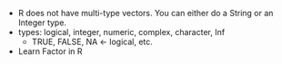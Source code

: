- R does not have multi-type vectors. You can either do a String or an Integer type. 
- types: logical, integer, numeric, complex, character, Inf
	- TRUE, FALSE, NA <- logical, etc.
- Learn Factor in R
